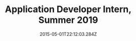 ---
order: 4
date: "2015-05-01T22:12:03.284Z"
name: IBM Limited
location: Toronto, ON, Canada
title: Application Developer Intern, Summer 2019
description:
logo: ./logo.png
---